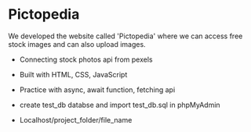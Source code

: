 # Pictopedia
We developed the website called 'Pictopedia' where we can access free stock images and can also upload images.
- Connecting stock photos api from pexels

- Built with HTML, CSS, JavaScript

- Practice with async, await function, fetching api

- create test_db databse and import test_db.sql in phpMyAdmin

- Localhost/project_folder/file_name
